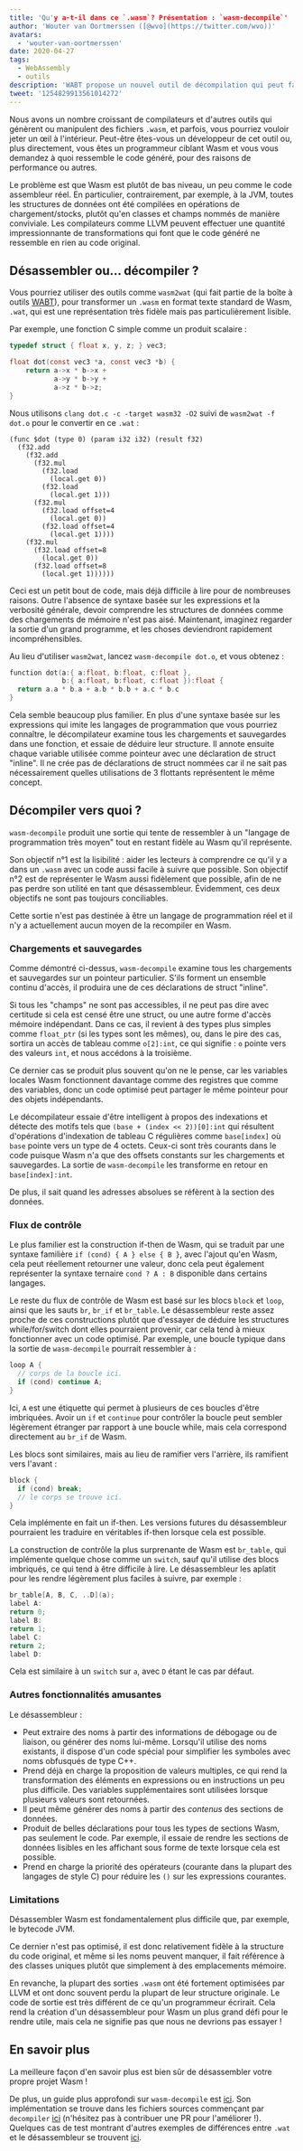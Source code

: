 ```yaml
---
title: 'Qu'y a-t-il dans ce `.wasm`? Présentation : `wasm-decompile`'
author: 'Wouter van Oortmerssen ([@wvo](https://twitter.com/wvo))'
avatars:
  - 'wouter-van-oortmerssen'
date: 2020-04-27
tags:
  - WebAssembly
  - outils
description: 'WABT propose un nouvel outil de décompilation qui peut faciliter la lecture du contenu des modules Wasm.'
tweet: '1254829913561014272'
---
```

Nous avons un nombre croissant de compilateurs et d'autres outils qui génèrent ou manipulent des fichiers `.wasm`, et parfois, vous pourriez vouloir jeter un œil à l'intérieur. Peut-être êtes-vous un développeur de cet outil ou, plus directement, vous êtes un programmeur ciblant Wasm et vous vous demandez à quoi ressemble le code généré, pour des raisons de performance ou autres.

<!--truncate-->
Le problème est que Wasm est plutôt de bas niveau, un peu comme le code assembleur réel. En particulier, contrairement, par exemple, à la JVM, toutes les structures de données ont été compilées en opérations de chargement/stocks, plutôt qu'en classes et champs nommés de manière conviviale. Les compilateurs comme LLVM peuvent effectuer une quantité impressionnante de transformations qui font que le code généré ne ressemble en rien au code original.

## Désassembler ou... décompiler ?

Vous pourriez utiliser des outils comme `wasm2wat` (qui fait partie de la boîte à outils [WABT](https://github.com/WebAssembly/wabt)), pour transformer un `.wasm` en format texte standard de Wasm, `.wat`, qui est une représentation très fidèle mais pas particulièrement lisible.

Par exemple, une fonction C simple comme un produit scalaire :

```c
typedef struct { float x, y, z; } vec3;

float dot(const vec3 *a, const vec3 *b) {
    return a->x * b->x +
           a->y * b->y +
           a->z * b->z;
}
```

Nous utilisons `clang dot.c -c -target wasm32 -O2` suivi de `wasm2wat -f dot.o` pour le convertir en ce `.wat` :

```wasm
(func $dot (type 0) (param i32 i32) (result f32)
  (f32.add
    (f32.add
      (f32.mul
        (f32.load
          (local.get 0))
        (f32.load
          (local.get 1)))
      (f32.mul
        (f32.load offset=4
          (local.get 0))
        (f32.load offset=4
          (local.get 1))))
    (f32.mul
      (f32.load offset=8
        (local.get 0))
      (f32.load offset=8
        (local.get 1))))))
```

Ceci est un petit bout de code, mais déjà difficile à lire pour de nombreuses raisons. Outre l'absence de syntaxe basée sur les expressions et la verbosité générale, devoir comprendre les structures de données comme des chargements de mémoire n'est pas aisé. Maintenant, imaginez regarder la sortie d'un grand programme, et les choses deviendront rapidement incompréhensibles.

Au lieu d'utiliser `wasm2wat`, lancez `wasm-decompile dot.o`, et vous obtenez :

```c
function dot(a:{ a:float, b:float, c:float },
             b:{ a:float, b:float, c:float }):float {
  return a.a * b.a + a.b * b.b + a.c * b.c
}
```

Cela semble beaucoup plus familier. En plus d'une syntaxe basée sur les expressions qui imite les langages de programmation que vous pourriez connaître, le décompilateur examine tous les chargements et sauvegardes dans une fonction, et essaie de déduire leur structure. Il annote ensuite chaque variable utilisée comme pointeur avec une déclaration de struct "inline". Il ne crée pas de déclarations de struct nommées car il ne sait pas nécessairement quelles utilisations de 3 flottants représentent le même concept.

## Décompiler vers quoi ?

`wasm-decompile` produit une sortie qui tente de ressembler à un "langage de programmation très moyen" tout en restant fidèle au Wasm qu'il représente.

Son objectif n°1 est la lisibilité : aider les lecteurs à comprendre ce qu'il y a dans un `.wasm` avec un code aussi facile à suivre que possible. Son objectif n°2 est de représenter le Wasm aussi fidèlement que possible, afin de ne pas perdre son utilité en tant que désassembleur. Évidemment, ces deux objectifs ne sont pas toujours conciliables.

Cette sortie n'est pas destinée à être un langage de programmation réel et il n'y a actuellement aucun moyen de la recompiler en Wasm.

### Chargements et sauvegardes

Comme démontré ci-dessus, `wasm-decompile` examine tous les chargements et sauvegardes sur un pointeur particulier. S'ils forment un ensemble continu d'accès, il produira une de ces déclarations de struct "inline".

Si tous les "champs" ne sont pas accessibles, il ne peut pas dire avec certitude si cela est censé être une struct, ou une autre forme d'accès mémoire indépendant. Dans ce cas, il revient à des types plus simples comme `float_ptr` (si les types sont les mêmes), ou, dans le pire des cas, sortira un accès de tableau comme `o[2]:int`, ce qui signifie : `o` pointe vers des valeurs `int`, et nous accédons à la troisième.

Ce dernier cas se produit plus souvent qu'on ne le pense, car les variables locales Wasm fonctionnent davantage comme des registres que comme des variables, donc un code optimisé peut partager le même pointeur pour des objets indépendants.

Le décompilateur essaie d'être intelligent à propos des indexations et détecte des motifs tels que `(base + (index << 2))[0]:int` qui résultent d'opérations d'indexation de tableau C régulières comme `base[index]` où `base` pointe vers un type de 4 octets. Ceux-ci sont très courants dans le code puisque Wasm n'a que des offsets constants sur les chargements et sauvegardes. La sortie de `wasm-decompile` les transforme en retour en `base[index]:int`.

De plus, il sait quand les adresses absolues se réfèrent à la section des données.

### Flux de contrôle

Le plus familier est la construction if-then de Wasm, qui se traduit par une syntaxe familière `if (cond) { A } else { B }`, avec l'ajout qu'en Wasm, cela peut réellement retourner une valeur, donc cela peut également représenter la syntaxe ternaire `cond ? A : B` disponible dans certains langages.

Le reste du flux de contrôle de Wasm est basé sur les blocs `block` et `loop`, ainsi que les sauts `br`, `br_if` et `br_table`. Le désassembleur reste assez proche de ces constructions plutôt que d'essayer de déduire les structures while/for/switch dont elles pourraient provenir, car cela tend à mieux fonctionner avec un code optimisé. Par exemple, une boucle typique dans la sortie de `wasm-decompile` pourrait ressembler à :

```c
loop A {
  // corps de la boucle ici.
  if (cond) continue A;
}
```

Ici, `A` est une étiquette qui permet à plusieurs de ces boucles d'être imbriquées. Avoir un `if` et `continue` pour contrôler la boucle peut sembler légèrement étranger par rapport à une boucle while, mais cela correspond directement au `br_if` de Wasm.

Les blocs sont similaires, mais au lieu de ramifier vers l'arrière, ils ramifient vers l'avant :

```c
block {
  if (cond) break;
  // le corps se trouve ici.
}
```

Cela implémente en fait un if-then. Les versions futures du désassembleur pourraient les traduire en véritables if-then lorsque cela est possible.

La construction de contrôle la plus surprenante de Wasm est `br_table`, qui implémente quelque chose comme un `switch`, sauf qu'il utilise des blocs imbriqués, ce qui tend à être difficile à lire. Le désassembleur les aplatit pour les rendre légèrement
plus faciles à suivre, par exemple :

```c
br_table[A, B, C, ..D](a);
label A:
return 0;
label B:
return 1;
label C:
return 2;
label D:
```

Cela est similaire à un `switch` sur `a`, avec `D` étant le cas par défaut.

### Autres fonctionnalités amusantes

Le désassembleur :

- Peut extraire des noms à partir des informations de débogage ou de liaison, ou générer des noms lui-même. Lorsqu'il utilise des noms existants, il dispose d'un code spécial pour simplifier les symboles avec noms obfusqués de type C++.
- Prend déjà en charge la proposition de valeurs multiples, ce qui rend la transformation des éléments en expressions ou en instructions un peu plus difficile. Des variables supplémentaires sont utilisées lorsque plusieurs valeurs sont retournées.
- Il peut même générer des noms à partir des _contenus_ des sections de données.
- Produit de belles déclarations pour tous les types de sections Wasm, pas seulement le code. Par exemple, il essaie de rendre les sections de données lisibles en les affichant sous forme de texte lorsque cela est possible.
- Prend en charge la priorité des opérateurs (courante dans la plupart des langages de style C) pour réduire les `()` sur les expressions courantes.

### Limitations

Désassembler Wasm est fondamentalement plus difficile que, par exemple, le bytecode JVM.

Ce dernier n'est pas optimisé, il est donc relativement fidèle à la structure du code original, et même si les noms peuvent manquer, il fait référence à des classes uniques plutôt que simplement à des emplacements mémoire.

En revanche, la plupart des sorties `.wasm` ont été fortement optimisées par LLVM et ont donc souvent perdu la plupart de leur structure originale. Le code de sortie est très différent de ce qu'un programmeur écrirait. Cela rend la création d'un désassembleur pour Wasm un plus grand défi pour le rendre utile, mais cela ne signifie pas que nous ne devrions pas essayer !

## En savoir plus

La meilleure façon d'en savoir plus est bien sûr de désassembler votre propre projet Wasm !

De plus, un guide plus approfondi sur `wasm-decompile` est [ici](https://github.com/WebAssembly/wabt/blob/master/docs/decompiler.md). Son implémentation se trouve dans les fichiers sources commençant par `decompiler` [ici](https://github.com/WebAssembly/wabt/tree/master/src) (n'hésitez pas à contribuer une PR pour l'améliorer !). Quelques cas de test montrant d'autres exemples de différences entre `.wat` et le désassembleur se trouvent [ici](https://github.com/WebAssembly/wabt/tree/master/test/decompile).

